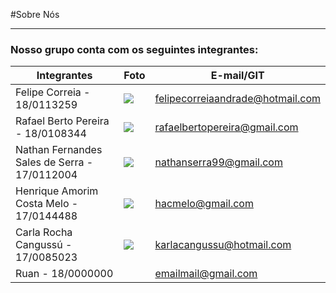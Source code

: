 #Sobre Nós

-------------------------------------------------

### Nosso grupo conta com os seguintes integrantes:  

Integrantes                 |    Foto       | E-mail/GIT
 ------------------------   | -----------   | -----------
Felipe Correia - 18/0113259 | ![](https://raw.githubusercontent.com/Interacao-Humano-Computador/2020.2-Grupo5/main/Imagens/felipe.jpeg) |felipecorreiaandrade@hotmail.com
Rafael Berto Pereira - 18/0108344    | ![](https://raw.githubusercontent.com/Interacao-Humano-Computador/2020.2-Grupo5/main/Imagens/Minhafoto2.jpeg)|rafaelbertopereira@gmail.com
Nathan Fernandes Sales de Serra - 17/0112004| ![](https://raw.githubusercontent.com/Interacao-Humano-Computador/2020.2-Grupo5/main/Imagens/foto_nathan.png)|nathanserra99@gmail.com
Henrique Amorim Costa Melo - 17/0144488    | ![](https://raw.githubusercontent.com/Interacao-Humano-Computador/2020.2-Grupo5/main/Imagens/Henrique.jpeg)|hacmelo@gmail.com
Carla Rocha Cangussú - 17/0085023    | ![](https://raw.githubusercontent.com/Interacao-Humano-Computador/2020.2-Grupo5/main/Imagens/carla.jpg)|karlacangussu@hotmail.com
Ruan - 18/0000000    | ![]()|emailmail@gmail.com